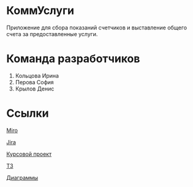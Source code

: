 # КоммУслуги
Приложение для сбора показаний счетчиков и выставление общего счета за предоставленные услуги.
# Команда разработчиков
1. Кольцова Ирина
2. Перова София
3. Крылов Денис
# Ссылки
[Miro](https://miro.com/app/board/uXjVPhwKcxY=/?share_link_id=3595978674481)

[Jira](https://tp-task-manager.atlassian.net/jira/software/projects/T12/boards/1)

[Курсовой проект](https://github.com/SofiiaPerova/tp_1-2/blob/main/documents/%D0%9A%D1%83%D1%80%D1%81%D0%BE%D0%B2%D0%BE%D0%B9%20%D0%BF%D1%80%D0%BE%D0%B5%D0%BA%D1%82.pdf)

[ТЗ](https://github.com/SofiiaPerova/tp_1-2/blob/main/documents/%D0%A2%D0%97.pdf)

[Диаграммы](https://github.com/SofiiaPerova/tp_1-2/tree/main/documents/diagrams)


